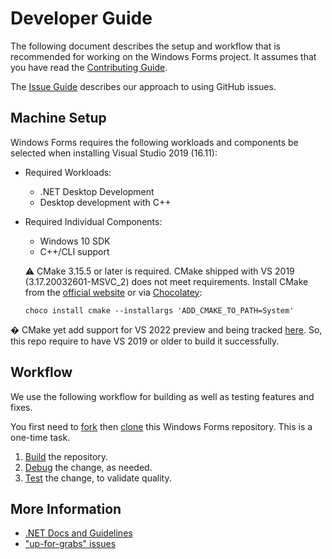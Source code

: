 # Developer Guide

The following document describes the setup and workflow that is recommended for working on the Windows Forms project. It assumes that you have read the [Contributing Guide](../CONTRIBUTING.md).

The [Issue Guide](issue-guide.md) describes our approach to using GitHub issues.

## Machine Setup

Windows Forms requires the following workloads and components be selected when installing Visual Studio 2019 (16.11):

* Required Workloads:
  * .NET Desktop Development
  * Desktop development with C++
* Required Individual Components:
  * Windows 10 SDK
  * C++/CLI support


  :warning: CMake 3.15.5 or later is required. CMake shipped with VS 2019 (3.17.20032601-MSVC_2) does not meet requirements. Install CMake from the [official website][cmake-download] or via [Chocolatey][chocolatey]:
  ```
  choco install cmake --installargs 'ADD_CMAKE_TO_PATH=System'
  ```
� CMake yet add support for VS 2022 preview and being tracked [here](https://gitlab.kitware.com/cmake/cmake/-/issues/22357). So, this repo require to have VS 2019 or older to build it successfully.

## Workflow

We use the following workflow for building as well as testing features and fixes.

You first need to [fork][fork] then [clone][clone] this Windows Forms repository. This is a one-time task.

1. [Build](building.md) the repository.
2. [Debug](debugging.md) the change, as needed.
3. [Test](testing.md) the change, to validate quality.

## More Information

* [.NET Docs and Guidelines][net-runtime-instructions]
* ["up-for-grabs" issues][up-for-grabs]

[comment]: <> (URI Links)

[net-runtime-instructions]: https://github.com/dotnet/runtime/tree/master/docs
[fork]: https://guides.github.com/activities/forking/
[clone]: https://www.git-scm.com/docs/git-clone
[up-for-grabs]: https://github.com/dotnet/winforms/issues?q=is%3Aopen+is%3Aissue+label%3Aup-for-grabs
[chocolatey]: https://chocolatey.org/
[cmake-download]: https://cmake.org/download/
